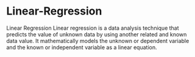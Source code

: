 # Linear-Regression
Linear Regression Linear regression is a data analysis technique that predicts the value of unknown data by using another related and known data value. It mathematically models the unknown or dependent variable and the known or independent variable as a linear equation.
